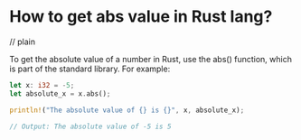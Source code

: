 # How to get abs value in Rust lang?
// plain

To get the absolute value of a number in Rust, use the abs() function, which is part of the standard library. For example:

```rust
let x: i32 = -5;
let absolute_x = x.abs();

println!("The absolute value of {} is {}", x, absolute_x);

// Output: The absolute value of -5 is 5
```

